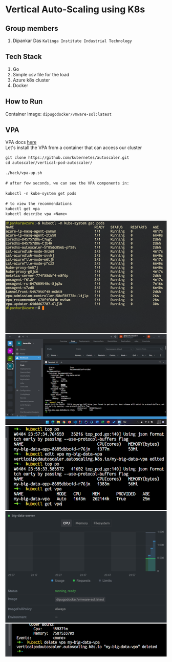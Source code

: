 # Vertical Auto-Scaling using K8s

## Group members
1. Dipankar Das  `Kalinga Institute Industrial Technology`

## Tech Stack

1. Go
2. Simple csv file for the load
3. Azure k8s cluster
4. Docker

## How to Run

Container Image: `dipugodocker/vmware-sol:latest`

## VPA

VPA docs [here]("https://github.com/kubernetes/autoscaler/tree/master/vertical-pod-autoscaler#install-command") <br/>
Let's install the VPA from a container that can access our cluster

```shell
git clone https://github.com/kubernetes/autoscaler.git
cd autoscaler/vertical-pod-autoscaler/

./hack/vpa-up.sh

# after few seconds, we can see the VPA components in:

kubectl -n kube-system get pods

# to view the recommendations
kubectl get vpa
kubectl describe vpa <Name>
```

![](./01.png)
![](./02.png)
![](./03.png)
![](./04.png)
![](./05.png)